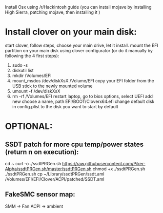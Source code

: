 
Install Osx using /r/Hackintosh guide (you can install mojave by installing High Sierra, patching mojave, then installing it )
# Install clover on your main disk:
start clover, follow steps, choose your main drive, let it install.
mount the EFI partition on your main disk using clover configurator (or do it manually by following the 4 first steps):
1. sudo -s
2. diskutil list 
3. mkdir /Volumes/EFI
4. mount_msdos /dev/diskXsX /Volume/EFI
copy your EFI folder from the USB stick to the newly mounted volume
5. umount -f /dev/diskXsX
6. rm -rf /Volumes/EFI
restart laptop, go to bios options, select UEFI add new choose a name, path EFI/BOOT/Cloverx64.efi 
change default disk in config.plist to the disk you want to start by default

# OPTIONAL:
## SSDT patch for more cpu temp/power states (return n on execution):
cd ~
curl -o ./ssdtPRGen.sh https://raw.githubusercontent.com/Piker-Alpha/ssdtPRGen.sh/master/ssdtPRGen.sh
chmod +x ./ssdtPRGen.sh
./ssdtPRGen.sh
cp ~/Library/ssdtPRGen/ssdt.aml /Volumes/EFI/EFI/Clover/ACPI/patched/SSDT.aml

## FakeSMC sensor map:
SMM -> Fan
ACPI -> ambient 
